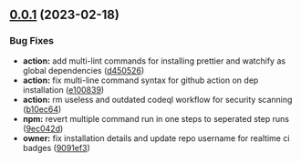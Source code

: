 ## [0.0.1](https://github.com/lolilab/markdown-it-katex/compare/9091ef3eaab80930209fa0586ab274f3218eb716...v0.0.1) (2023-02-18)


### Bug Fixes

* **action:** add multi-lint commands for installing prettier and watchify as global dependencies ([d450526](https://github.com/lolilab/markdown-it-katex/commit/d450526b19b3bc3916b7d3fa7a845d429191770c))
* **action:** fix multi-line command syntax for github action on dep installation ([e100839](https://github.com/lolilab/markdown-it-katex/commit/e1008393d8142d4c1161d2d18c7bee1f348e0856))
* **action:** rm useless and outdated codeql workflow for security scanning ([b10ec64](https://github.com/lolilab/markdown-it-katex/commit/b10ec64e645f7e5f8b02b67f6bd2709d3d3d3ee7))
* **npm:** revert multiple command run in one steps to seperated step runs ([9ec042d](https://github.com/lolilab/markdown-it-katex/commit/9ec042d5ddea937ace46db25f574e06cc4caf9c4))
* **owner:** fix installation details and update repo username for realtime ci badges ([9091ef3](https://github.com/lolilab/markdown-it-katex/commit/9091ef3eaab80930209fa0586ab274f3218eb716))



